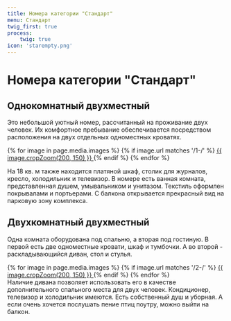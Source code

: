 ```yaml
---
title: Номера категории "Стандарт"
menu: Стандарт
twig_first: true
process:
    twig: true
icon: 'starempty.png'
---
```


# Номера категории "Стандарт"

## Однокомнатный двухместный

Это небольшой уютный номер, рассчитанный на проживание двух человек. Их комфортное пребывание обеспечивается посредством расположения на двух отдельных одноместных кроватях.
<div data-featherlight-gallery data-featherlight-filter="a">  
  {% for image in page.media.images %}
      {% if image.url matches '/1-/' %}
        <a href="{{ image.url }}"> {{ image.cropZoom(200, 150) }} </a>       
      {% endif %}
  {% endfor %}
</div>

<!-- <div data-featherlight-gallery data-featherlight-filter="a">
    <a href="standart/1-1.jpg"> <img width=150 height=150 src="standart/thumbs/1-1.jpg" /></a>
    <a href="standart/1-2.jpg"> <img width=150 height=150 src="standart/thumbs/1-2.jpg" /></a>
    <a href="standart/1-3.jpg"> <img width=150 height=150 src="standart/thumbs/1-3.jpg" /></a>
</div> -->
На 18 кв. м также находится платяной шкаф, столик для журналов, кресло, холодильник и телевизор. В номере есть ванная комната, представленная душем, умывальником и унитазом. Текстиль оформлен покрывалами и портьерами. С балкона открывается прекрасный вид на парковую зону комплекса.


## Двухкомнатный двухместный

Одна комната оборудована под спальню, а вторая под гостиную. В первой есть две одноместные кровати, шкаф и тумбочки. А во второй - раскладывающийся диван, стол и стулья.
<div data-featherlight-gallery data-featherlight-filter="a">  
  {% for image in page.media.images %}
      {% if image.url matches '/2-/' %}
        <a href="{{ image.url }}"> {{ image.cropZoom(200, 150) }} </a>       
      {% endif %}
  {% endfor %}
</div>
<!-- <div data-featherlight-gallery data-featherlight-filter="a">
    <a href="standart/2-1.jpg"> <img width=150 height=150 src="standart/thumbs/2-1.jpg" /></a>
    <a href="standart/2-2.jpg"> <img width=150 height=150 src="standart/thumbs/2-2.jpg" /></a>
    <a href="standart/2-3.jpg"> <img width=150 height=150 src="standart/thumbs/2-3.jpg" /></a>
</div> -->
 Наличие дивана позволяет использовать его в качестве дополнительного спального места для двух человек. Кондиционер, телевизор и холодильник имеются. Есть собственный душ и уборная. А если очень хочется послушать пение птиц поутру, можно выйти на балкон.
